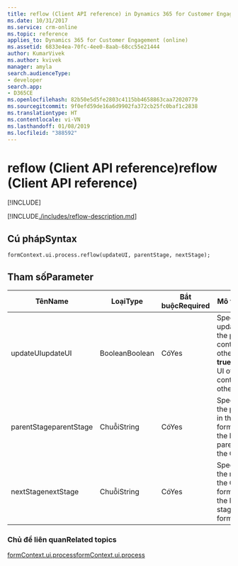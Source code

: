 ```yaml
---
title: reflow (Client API reference) in Dynamics 365 for Customer Engagement| MicrosoftDocs
ms.date: 10/31/2017
ms.service: crm-online
ms.topic: reference
applies_to: Dynamics 365 for Customer Engagement (online)
ms.assetid: 6833e4ea-70fc-4ee0-8aab-68cc55e21444
author: KumarVivek
ms.author: kvivek
manager: amyla
search.audienceType:
- developer
search.app:
- D365CE
ms.openlocfilehash: 82b50e5d5fe2803c4115bb4658863caa72020779
ms.sourcegitcommit: 9f0efd59de16a6d9902fa372cb25fc0baf1c2838
ms.translationtype: HT
ms.contentlocale: vi-VN
ms.lasthandoff: 01/08/2019
ms.locfileid: "388592"
---
```

# <a name="reflow-client-api-reference"></a><span data-ttu-id="68c1d-102">reflow (Client API reference)</span><span class="sxs-lookup"><span data-stu-id="68c1d-102">reflow (Client API reference)</span></span>

[!INCLUDE[](../../../../includes/cc_applies_to_update_9_0_0.md)]

[!INCLUDE[./includes/reflow-description.md](./includes/reflow-description.md)]

## <a name="syntax"></a><span data-ttu-id="68c1d-103">Cú pháp</span><span class="sxs-lookup"><span data-stu-id="68c1d-103">Syntax</span></span>

`formContext.ui.process.reflow(updateUI, parentStage, nextStage);`

## <a name="parameter"></a><span data-ttu-id="68c1d-104">Tham số</span><span class="sxs-lookup"><span data-stu-id="68c1d-104">Parameter</span></span>

|<span data-ttu-id="68c1d-105">Tên</span><span class="sxs-lookup"><span data-stu-id="68c1d-105">Name</span></span>|<span data-ttu-id="68c1d-106">Loại</span><span class="sxs-lookup"><span data-stu-id="68c1d-106">Type</span></span>|<span data-ttu-id="68c1d-107">Bắt buộc</span><span class="sxs-lookup"><span data-stu-id="68c1d-107">Required</span></span>|<span data-ttu-id="68c1d-108">Mô tả</span><span class="sxs-lookup"><span data-stu-id="68c1d-108">Description</span></span>|
|--|--|--|--|
|<span data-ttu-id="68c1d-109">updateUI</span><span class="sxs-lookup"><span data-stu-id="68c1d-109">updateUI</span></span>|<span data-ttu-id="68c1d-110">Boolean</span><span class="sxs-lookup"><span data-stu-id="68c1d-110">Boolean</span></span>|<span data-ttu-id="68c1d-111">Có</span><span class="sxs-lookup"><span data-stu-id="68c1d-111">Yes</span></span>|<span data-ttu-id="68c1d-112">Specify **true** to update the UI of the process control; **false** otherwise.</span><span class="sxs-lookup"><span data-stu-id="68c1d-112">Specify **true** to update the UI of the process control; **false** otherwise.</span></span>|
|<span data-ttu-id="68c1d-113">parentStage</span><span class="sxs-lookup"><span data-stu-id="68c1d-113">parentStage</span></span>|<span data-ttu-id="68c1d-114">Chuỗi</span><span class="sxs-lookup"><span data-stu-id="68c1d-114">String</span></span>|<span data-ttu-id="68c1d-115">Có</span><span class="sxs-lookup"><span data-stu-id="68c1d-115">Yes</span></span>|<span data-ttu-id="68c1d-116">Specify the ID of the parent stage in the GUID format.</span><span class="sxs-lookup"><span data-stu-id="68c1d-116">Specify the ID of the parent stage in the GUID format.</span></span>|
|<span data-ttu-id="68c1d-117">nextStage</span><span class="sxs-lookup"><span data-stu-id="68c1d-117">nextStage</span></span>|<span data-ttu-id="68c1d-118">Chuỗi</span><span class="sxs-lookup"><span data-stu-id="68c1d-118">String</span></span>|<span data-ttu-id="68c1d-119">Có</span><span class="sxs-lookup"><span data-stu-id="68c1d-119">Yes</span></span>|<span data-ttu-id="68c1d-120">Specify the ID of the next stage in the GUID format.</span><span class="sxs-lookup"><span data-stu-id="68c1d-120">Specify the ID of the next stage in the GUID format.</span></span>|

### <a name="related-topics"></a><span data-ttu-id="68c1d-121">Chủ đề liên quan</span><span class="sxs-lookup"><span data-stu-id="68c1d-121">Related topics</span></span>

[<span data-ttu-id="68c1d-122">formContext.ui.process</span><span class="sxs-lookup"><span data-stu-id="68c1d-122">formContext.ui.process</span></span>](../formContext-ui-process.md)



